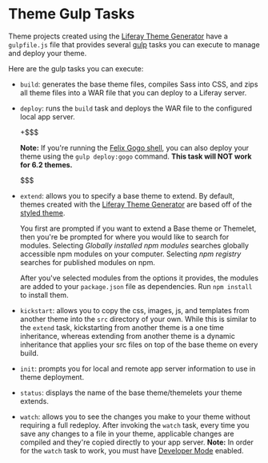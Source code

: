 # Theme Gulp Tasks [](id=theme-gulp-tasks)

Theme projects created using the [Liferay Theme Generator](/develop/tutorials/-/knowledge_base/7-1/themes-generator)
have a `gulpfile.js` file that provides several [gulp](https://www.npmjs.com/package/gulp)
tasks you can execute to manage and deploy your theme.

Here are the gulp tasks you can execute:

*  `build`: generates the base theme files, compiles Sass into CSS, and
    zips all theme files into a WAR file that you can deploy to a Liferay
    server. 

*  `deploy`: runs the `build` task and deploys the WAR file to the
    configured local app server.

    +$$$

    **Note:** If you're running the [Felix Gogo shell](/develop/reference/-/knowledge_base/7-1/using-the-felix-gogo-shell), 
    you can also deploy your theme using the `gulp deploy:gogo` command. **This 
    task will NOT work for 6.2 themes.**

    $$$

*  `extend`: allows you to specify a base theme to extend. By default, themes
    created with the [Liferay Theme Generator](https://github.com/liferay/generator-liferay-theme)
    are based off of the [styled theme](https://www.npmjs.com/package/liferay-theme-styled).

    You first are prompted if you want to extend a Base theme or Themelet, then
    you're be prompted for where you would like to search for modules. Selecting
    *Globally installed npm modules* searches globally accessible npm modules
    on your computer. Selecting *npm registry* searches for published modules
    on npm.

    After you've selected modules from the options it provides, the modules are
    added to your `package.json` file as dependencies. Run `npm install` to
    install them.

*  `kickstart`: allows you to copy the css, images, js, and templates from 
    another theme into the `src` directory of your own. While this is similar to 
    the `extend` task, kickstarting from another theme is a one time inheritance, 
    whereas extending from another theme is a dynamic inheritance that applies 
    your src files on top of the base theme on every build.

*  `init`: prompts you for local and remote app server information to use in
    theme deployment.

*  `status`: displays the name of the base theme/themelets your theme extends. 

*  `watch`: allows you to see the changes you make to your theme without
    requiring a full redeploy. After invoking the `watch` task, every time you
    save any changes to a file in your theme, applicable changes are compiled
    and they're copied directly to your app server. **Note:** In order for the
    `watch` task to work, you must have [Developer
    Mode](/develop/tutorials/-/knowledge_base/7-1/using-developer-mode-with-themes)
    enabled.
